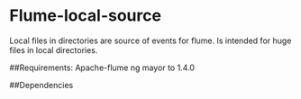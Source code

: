 # Flume-local-source
Local files in directories are source of events for flume. Is intended for huge files in local directories.

##Requirements:
Apache-flume ng mayor to 1.4.0

##Dependencies
